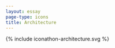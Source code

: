 ```yaml
---
layout: essay
page-type: icons
title: Architecture
---
```


{% include iconathon-architecture.svg %}

